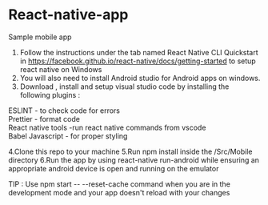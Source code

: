 # React-native-app
Sample mobile app

1. Follow the instructions under the tab named React Native CLI Quickstart in https://facebook.github.io/react-native/docs/getting-started to setup react native on Windows 
2. You will also need to install Android studio for Android apps on windows.
3. Download , install and setup visual studio code by installing the following plugins :<br>

ESLINT - to check code for errors <br>
Prettier - format code <br>
React native tools -run react native commands from vscode <br>
Babel Javascript - for proper styling <br>

4.Clone this repo to your machine
5.Run npm install inside the /Src/Mobile directory
6.Run the app by using react-native run-android while ensuring an appropriate android device is open and running on the emulator

TIP : Use npm start -- --reset-cache command when you are in the development mode and your app doesn't reload with your changes
